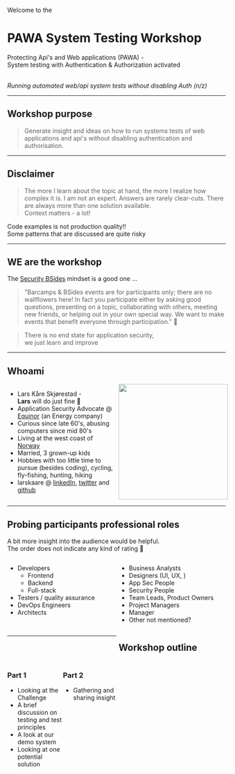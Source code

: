 <!-- .slide: data-background-image="./content/images/appsec-icon.svg" data-background-size="7%" data-background-position="right 2% top 2%"-->
<!-- markdownlint-disable MD041 -->

Welcome to the

# PAWA System Testing Workshop

Protecting Api's and Web applications (PAWA) -
</br> System testing with Authentication & Authorization activated

</br>_Running automated web/api system tests without disabling Auth (n/z)_<!-- .element: style="font-size:0.6em"-->

---

## Workshop purpose

> Generate insight and ideas on how to run systems tests of web applications and api's without disabling authentication and authorisation.

---

## Disclaimer

> The more I learn about the topic at hand, the more I realize how complex it is. I am not an expert. Answers are rarely clear-cuts. There are always more than one solution available. </br>Context matters - a lot!  <!-- .element: style="font-size:0.8em"-->

Code examples is not production quality!! </br>Some patterns that are discussed are quite risky<!-- .element: style="font-size:0.5em"-->

---

## WE are the workshop

The [Security BSides](http://www.securitybsides.com/w/page/12194155/FAQ) mindset is a good one ...<!-- .element: style="font-size:0.5em"-->
>"Barcamps & BSides events are for participants only; there are no wallflowers here! In fact you participate either by asking good questions, presenting on a topic, collaborating with others, meeting new friends, or helping out in your own special way. We want to make events that benefit everyone through participation." 🙂

> There is no end state for application security,</br> we just learn and improve

---

## Whoami

<div style="display: grid;grid-column-gap: 1%; grid-auto-columns: 50% 50%;">

<div  style="grid-area: 1 / 1"><!-- .element: style="font-size:0.9em"-->

- Lars Kåre Skjørestad - </br> __Lars__ will do just fine 🙂
- Application Security Advocate @ [Equinor](https://loop.equinor.com/en/stories) (an Energy company)
- Curious since late 60's, abusing computers since mid 80's
- Living at the west coast of [Norway](https://en.wikipedia.org/wiki/Norway)
- Married, 3 grown-up kids
- Hobbies with too little time to pursue (besides coding), cycling, fly-fishing, hunting, hiking
- larskaare @ [linkedIn](https://www.linkedin.com/in/larskaare/), [twitter](https://twitter.com/larskaare) and [github](https://github.com/larskaare/)

</div>

<div  style="grid-area: 1 / 2"><img src="./content/images/lk-avatar.png" width="100%" height="auto" display="block" margin-left="auto" margin-right="auto">
</div>

</div>

---

## Probing participants professional roles  

A bit more insight into the audience would be helpful.</br> The order does not indicate any kind of rating 🙂 <!-- .element: style="font-size:0.7em"-->

<div style="display: grid;grid-column-gap: 1%; grid-auto-columns: 50% 50%;">

<div  style="grid-area: 1 / 1">

- Developers
  - Frontend
  - Backend
  - Full-stack
- Testers / quality assurance
- DevOps Engineers
- Architects

</div>

<div  style="grid-area: 1 / 2">

- Business Analysts
- Designers (UI, UX, )
- App Sec People
- Security People
- Team Leads, Product Owners
- Project Managers
- Manager
- Other not mentioned?

</div>

---

## Workshop outline

<div style="display: grid;grid-column-gap: 1%; grid-auto-columns: 50% 50%;">

<div  style="grid-area: 1 / 1">

### Part 1
- Looking at the Challenge
- A brief discussion on testing and test principles
- A look at our demo system
- Looking at one potential solution

</div>

<div  style="grid-area: 1 / 2">

### Part 2
- Gathering and sharing insight

</div>
